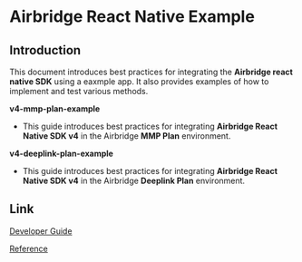 # Airbridge React Native Example

## Introduction
This document introduces best practices for integrating the **Airbridge react native SDK** using a eaxmple app. It also provides examples of how to implement and test various methods.

**v4-mmp-plan-example**
- This guide introduces best practices for integrating **Airbridge React Native SDK v4** in the Airbridge **MMP Plan** environment.

**v4-deeplink-plan-example**
- This guide introduces best practices for integrating **Airbridge React Native SDK v4** in the Airbridge **Deeplink Plan** environment.

## Link
[Developer Guide](https://help.airbridge.io/en/developers/react-native-sdk-v4)

[Reference](https://reference.airbridge.io/airbridge-react-native-sdk/latest/)
